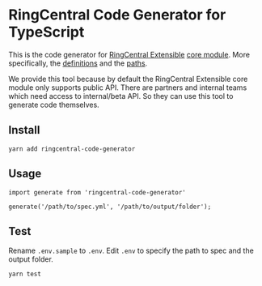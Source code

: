 # RingCentral Code Generator for TypeScript

This is the code generator for
[RingCentral Extensible](https://github.com/ringcentral/ringcentral-extensible)
[core module](https://github.com/ringcentral/ringcentral-extensible/tree/master/packages/core).
More specifically, the
[definitions](https://github.com/ringcentral/ringcentral-extensible/tree/master/packages/core/definitions)
and the
[paths](https://github.com/ringcentral/ringcentral-extensible/tree/master/packages/core/paths).

We provide this tool because by default the RingCentral Extensible core module
only supports public API. There are partners and internal teams which need
access to internal/beta API. So they can use this tool to generate code
themselves.

## Install

```
yarn add ringcentral-code-generator
```

## Usage

```
import generate from 'ringcentral-code-generator'

generate('/path/to/spec.yml', '/path/to/output/folder');
```

## Test

Rename `.env.sample` to `.env`. Edit `.env` to specify the path to spec and the
output folder.

```
yarn test
```
